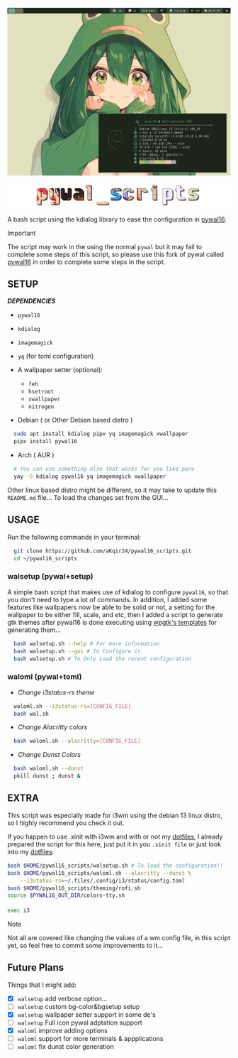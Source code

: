 ![Prev](prev.gif)

<img src="thumb.png" align="center"></img>

A bash script using the kdialog library to ease the configuration in [pywal16](https://github.com/eylles/pywal16).

> [!important] 
> The script may work in the using the normal `pywal` but it may fail to complete some steps of this script, so please use this fork of pywal called [pywal16](https://github.com/eylles/pywal16) in order to complete some steps in the script.

## SETUP
_**DEPENDENCIES**_
- `pywal16`
- `kdialog`
- `imagemagick`
- `yq` (for toml configuration)
- A wallpaper setter (optional):
  - `feh`
  - `hsetroot`
  - `xwallpaper`
  - `nitrogen`

- Debian ( or Other Debian based distro )
```bash
  sudo apt install kdialog pipx yq imagemagick xwallpaper
  pipx install pywal16
```

- Arch ( AUR )
```bash
  # You can use something else that works for you like paru
  yay -S kdialog pywal16 yq imagemagick xwallpaper
```
Other linux based distro might be different, so it may take to update this `README.md` file...
To load the changes set from the GUI...
<br>
## USAGE
Run the following commands in your terminal:
```bash
  git clone https://github.com/aKqir24/pywal16_scripts.git
  cd ~/pywal16_scripts
```
### walsetup (pywal+setup)
A simple bash script that makes use of kdialog to configure `pywal16`, so that you don't need to type a lot of commands. In addition, I added some features like wallpapers now be able to be solid or not, a setting for the wallpaper to be either fill, scale, and etc, then I added a script to generate gtk themes after pywal16 is done executing using [wpgtk's templates](https://github.com/deviantfero/wpgtk-templates) for generating them...
```bash
  bash walsetup.sh --help # For more information 
  bash walsetup.sh --gui # To Configure it
  bash walsetup.sh # To Only Load the recent configuration
```

### waloml (pywal+toml)
- _Change i3status-rs theme_
```bash
  waloml.sh --i3status-rs=[CONFIG_FILE]
  bash wal.sh
```
- _Change Alacritty colors_
```bash
  bash waloml.sh --alacritty=[CONFIG_FILE]
```
- _Change Dunst Colors_
```bash
  bash waloml.sh --dunst
  pkill dunst ; dunst & 
```

## EXTRA
This script was especially made for i3wm using the debian 13 linux distro, so I highly recommend you check it out.

If you happen to use .xinit with i3wm and with or not my [dotfiles](https://aKqir24/.files), I already prepared the script for this here, just put it in you `.xinit file` or just look into my [dotfiles](https://aKqir24/.files):

```bash
bash $HOME/pywal16_scripts/walsetup.sh # To load the configuration!!
bash $HOME/pywal16_scripts/waloml.sh --alacritty --dunst \
	--i3status-rs=~/.files/.config/i3/status/config.toml
bash $HOME/pywal16_scripts/theming/rofi.sh
source $PYWAL16_OUT_DIR/colors-tty.sh

exec i3
```
> [!note]
> Not all are covered like changing the values of a wm config file, in this script yet, so feel free to commit some improvements to it...

## Future Plans
Things that I might add:
- [x] `walsetup` add verbose option...
- [ ] `walsetup` custom bg-color&bgsetup setup
- [x] `walsetup` wallpaper setter support in some de's
- [ ] `walsetup` Full icon pywal adptation support
- [x] `waloml` improve adding options
- [ ] `waloml` support for more terminals & appplications
- [ ] `waloml` fix dunst color generation
